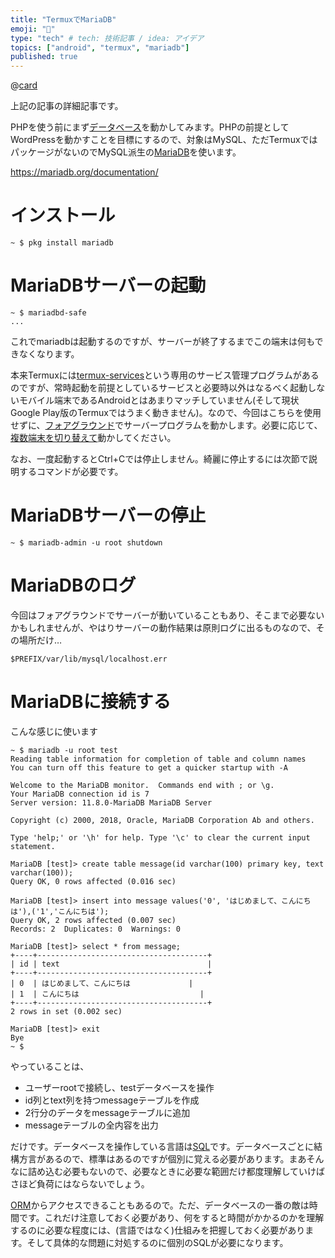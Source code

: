 ```yaml
---
title: "TermuxでMariaDB"
emoji: "👋"
type: "tech" # tech: 技術記事 / idea: アイデア
topics: ["android", "termux", "mariadb"]
published: true
---
```

@[card](https://zenn.dev/dameyodamedame/articles/937421d81b5949)

上記の記事の詳細記事です。

PHPを使う前にまず[データベース](https://ja.wikipedia.org/wiki/%E3%83%87%E3%83%BC%E3%82%BF%E3%83%99%E3%83%BC%E3%82%B9)を動かしてみます。PHPの前提としてWordPressを動かすことを目標にするので、対象はMySQL、ただTermuxではパッケージがないのでMySQL派生の[MariaDB](https://ja.wikipedia.org/wiki/MariaDB)を使います。

https://mariadb.org/documentation/

# インストール

```shell-session
~ $ pkg install mariadb
```

# MariaDBサーバーの起動

```shell-session
~ $ mariadbd-safe
...
```

これでmariadbは起動するのですが、サーバーが終了するまでこの端末は何もできなくなります。

本来Termuxには[termux-services](https://wiki.termux.com/wiki/Termux-services)という専用のサービス管理プログラムがあるのですが、常時起動を前提としているサービスと必要時以外はなるべく起動しないモバイル端末であるAndroidとはあまりマッチしていません(そして現状Google Play版のTermuxではうまく動きません)。なので、今回はこちらを使用せずに、[フォアグラウンド](https://ja.wikipedia.org/wiki/%E3%83%90%E3%83%83%E3%82%AF%E3%82%B0%E3%83%A9%E3%82%A6%E3%83%B3%E3%83%89_(%E3%82%BD%E3%83%95%E3%83%88%E3%82%A6%E3%82%A7%E3%82%A2))でサーバープログラムを動かします。必要に応じて、[複数端末を切り替えて](https://zenn.dev/dameyodamedame/articles/0427ffe61d3cb1)動かしてください。

なお、一度起動するとCtrl+Cでは停止しません。綺麗に停止するには次節で説明するコマンドが必要です。

# MariaDBサーバーの停止

```shell-session
~ $ mariadb-admin -u root shutdown
```

# MariaDBのログ

今回はフォアグラウンドでサーバーが動いていることもあり、そこまで必要ないかもしれませんが、やはりサーバーの動作結果は原則ログに出るものなので、その場所だけ…

```shell-session
$PREFIX/var/lib/mysql/localhost.err
```

# MariaDBに接続する

こんな感じに使います

```shell-session
~ $ mariadb -u root test
Reading table information for completion of table and column names
You can turn off this feature to get a quicker startup with -A

Welcome to the MariaDB monitor.  Commands end with ; or \g.
Your MariaDB connection id is 7
Server version: 11.8.0-MariaDB MariaDB Server

Copyright (c) 2000, 2018, Oracle, MariaDB Corporation Ab and others.

Type 'help;' or '\h' for help. Type '\c' to clear the current input statement.

MariaDB [test]> create table message(id varchar(100) primary key, text varchar(100));
Query OK, 0 rows affected (0.016 sec)

MariaDB [test]> insert into message values('0', 'はじめまして、こんにちは'),('1','こんにちは');
Query OK, 2 rows affected (0.007 sec)
Records: 2  Duplicates: 0  Warnings: 0

MariaDB [test]> select * from message;
+----+--------------------------------------+
| id | text                                 |
+----+--------------------------------------+
| 0  | はじめまして、こんにちは             |
| 1  | こんにちは                           |
+----+--------------------------------------+
2 rows in set (0.002 sec)

MariaDB [test]> exit
Bye
~ $
```

やっていることは、

- ユーザーrootで接続し、testデータベースを操作
- id列とtext列を持つmessageテーブルを作成
- 2行分のデータをmessageテーブルに追加
- messageテーブルの全内容を出力

だけです。データベースを操作している言語は[SQL](https://ja.wikipedia.org/wiki/SQL)です。データベースごとに結構方言があるので、標準はあるのですが個別に覚える必要があります。まあそんなに詰め込む必要もないので、必要なときに必要な範囲だけ都度理解していけばさほど負荷にはならないでしょう。

[ORM](https://ja.wikipedia.org/wiki/%E3%82%AA%E3%83%96%E3%82%B8%E3%82%A7%E3%82%AF%E3%83%88%E9%96%A2%E4%BF%82%E3%83%9E%E3%83%83%E3%83%94%E3%83%B3%E3%82%B0)からアクセスできることもあるので。ただ、データベースの一番の敵は時間です。これだけ注意しておく必要があり、何をすると時間がかかるのかを理解するのに必要な程度には、(言語ではなく)仕組みを把握しておく必要があります。そして具体的な問題に対処するのに個別のSQLが必要になります。
